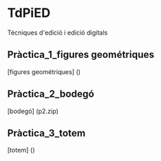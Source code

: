 # TdPiED
Técniques d'edició i edició digitals
## Pràctica_1_figures geométriques
[figures geométriques] ()
## Pràctica_2_bodegó
[bodegó] (p2.zip)
## Pràctica_3_totem
[totem] ()

